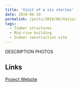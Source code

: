 ```yaml
---
title: 'Visit of a six stories'
date: 2019-06-19
permalink: /posts/2019/06/Vaxjo/
tags:
  - Timber structures
  - Mid-rise building
  - Indoor construction site
---
```


DESCRIPTION
PHOTOS

Links
------
[Project Website](https://archello.com/project/new-station-and-city-hall-in-vaxjo)
